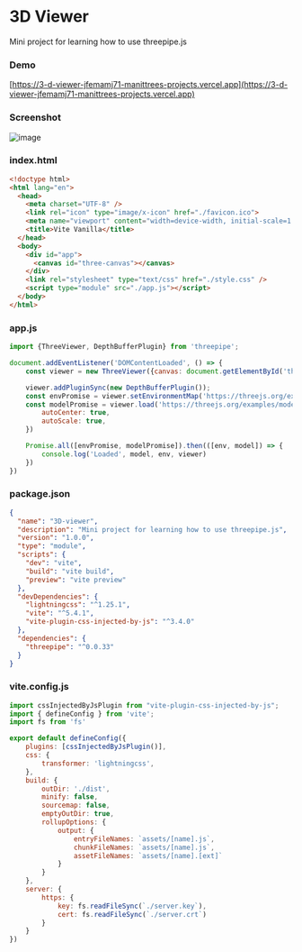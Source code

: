 # 3D Viewer

Mini project for learning how to use threepipe.js

### Demo

[https://3-d-viewer-jfemamj71-manittrees-projects.vercel.app](https://3-d-viewer-jfemamj71-manittrees-projects.vercel.app)

### Screenshot

![image](https://github.com/user-attachments/assets/4debe594-5669-4de2-913a-3372ee28cf9e)

### index.html

```html
<!doctype html>
<html lang="en">
  <head>
    <meta charset="UTF-8" />
    <link rel="icon" type="image/x-icon" href="./favicon.ico">
    <meta name="viewport" content="width=device-width, initial-scale=1.0" />
    <title>Vite Vanilla</title>
  </head>
  <body>
    <div id="app">
      <canvas id="three-canvas"></canvas>
    </div>
    <link rel="stylesheet" type="text/css" href="./style.css" />
    <script type="module" src="./app.js"></script>
  </body>
</html>
```

### app.js

```javascript
import {ThreeViewer, DepthBufferPlugin} from 'threepipe';

document.addEventListener('DOMContentLoaded', () => {
    const viewer = new ThreeViewer({canvas: document.getElementById('three-canvas')});

    viewer.addPluginSync(new DepthBufferPlugin());
    const envPromise = viewer.setEnvironmentMap('https://threejs.org/examples/textures/equirectangular/venice_sunset_1k.hdr');
    const modelPromise = viewer.load('https://threejs.org/examples/models/gltf/DamagedHelmet/glTF/DamagedHelmet.gltf', {
        autoCenter: true,
        autoScale: true,
    })

    Promise.all([envPromise, modelPromise]).then(([env, model]) => {
        console.log('Loaded', model, env, viewer)
    })
})
```

### package.json

```json
{
  "name": "3D-viewer",
  "description": "Mini project for learning how to use threepipe.js",
  "version": "1.0.0",
  "type": "module",
  "scripts": {
    "dev": "vite",
    "build": "vite build",
    "preview": "vite preview"
  },
  "devDependencies": {
    "lightningcss": "^1.25.1",
    "vite": "^5.4.1",
    "vite-plugin-css-injected-by-js": "^3.4.0"
  },
  "dependencies": {
    "threepipe": "^0.0.33"
  }
}
```

### vite.config.js

```javascript
import cssInjectedByJsPlugin from "vite-plugin-css-injected-by-js";
import { defineConfig } from 'vite';
import fs from 'fs'

export default defineConfig({
    plugins: [cssInjectedByJsPlugin()],
    css: {
        transformer: 'lightningcss',
    },
    build: {
        outDir: './dist',
        minify: false,
        sourcemap: false,
        emptyOutDir: true,
        rollupOptions: {
            output: {
                entryFileNames: `assets/[name].js`,
                chunkFileNames: `assets/[name].js`,
                assetFileNames: `assets/[name].[ext]`
            }
        }    
    },
    server: {
        https: {
            key: fs.readFileSync(`./server.key`),
            cert: fs.readFileSync(`./server.crt`)
        }
    }
})
```
